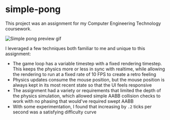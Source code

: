 # simple-pong

This project was an assignment for my Computer Engineering Technology coursework.

![Simple pong preview gif](readme-assets/preview.gif)

I leveraged a few techniques both familiar to me and unique to this assignment:

* The game loop has a variable timestep with a fixed rendering timestep. This keeps the physics more or less in sync with realtime, while allowing the rendering to run at a fixed rate of 10 FPS to create a retro feeling
* Physics updates consume the mouse position, but the mouse position is always kept in its most recent state so that the UI feels responsive
* The assignment had a variety or requirements that limited the depth of the physics simulation, which allowed simple AABB collision checks to work with no phasing that would've required swept AABB
* With some experimentation, I found that increasing by `.2` ticks per second was a satisfying difficulty curve